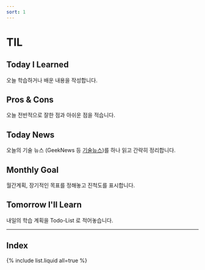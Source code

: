 ```yaml
---
sort: 1
---
```


# TIL

## Today I Learned

오늘 학습하거나 배운 내용을 작성합니다.

## Pros & Cons

오늘 전반적으로 잘한 점과 아쉬운 점을 적습니다.

## Today News

오늘의 기술 뉴스 (GeekNews 등 [기술뉴스](https://ohahohah.com/subscribe-dev-newsletter/))를 하나 읽고 간략히 정리합니다.

## Monthly Goal

월간계획, 장기적인 목표를 정해놓고 진척도를 표시합니다.

## Tomorrow I'll Learn

내일의 학습 계획을 Todo-List 로 적어놓습니다.

---

## Index

{% include list.liquid all=true %}
